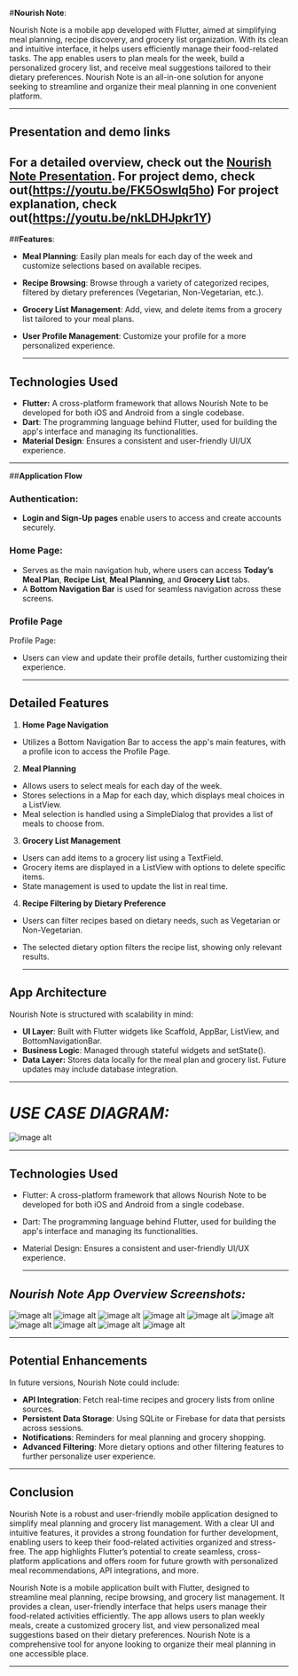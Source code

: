 #**Nourish Note**:

Nourish Note is a mobile app developed with Flutter, aimed at simplifying meal planning, recipe discovery, and grocery list organization. With its clean and intuitive interface, it helps users efficiently manage their food-related tasks. The app enables users to plan meals for the week, build a personalized grocery list, and receive meal suggestions tailored to their dietary preferences. Nourish Note is an all-in-one solution for anyone seeking to streamline and organize their meal planning in one convenient platform.

---
## Presentation and demo links
For a detailed overview, check out the [Nourish Note Presentation](https://github.com/BhavyaSontineni/MAD_PROJECT/blob/main/recipe_mealplanning_app/Nourish_Note_PPT.pptx).
For project demo, check out(https://youtu.be/FK5Oswlq5ho)
For project explanation, check out(https://youtu.be/nkLDHJpkr1Y)
---

##**Features**:

- **Meal Planning**: Easily plan meals for each day of the week and customize selections based on available recipes.
- **Recipe Browsing**: Browse through a variety of categorized recipes, filtered by dietary preferences (Vegetarian, Non-Vegetarian, etc.).
- **Grocery List Management**: Add, view, and delete items from a grocery list tailored to your meal plans.
- **User Profile Management**: Customize your profile for a more personalized experience.

  ---

## **Technologies Used**

- **Flutter:** A cross-platform framework that allows Nourish Note to be developed for both iOS and Android from a single codebase.
- **Dart**: The programming language behind Flutter, used for building the app's interface and managing its functionalities.
- **Material Design**: Ensures a consistent and user-friendly UI/UX experience.

---

##**Application Flow**

### **Authentication:**
- **Login and Sign-Up pages** enable users to access and create accounts securely.

### **Home Page:**

- Serves as the main navigation hub, where users can access **Today’s Meal Plan**, **Recipe List**, **Meal Planning**, and **Grocery List** tabs.
- A **Bottom Navigation Bar** is used for seamless navigation across these screens.

### **Profile Page**
Profile Page:
- Users can view and update their profile details, further customizing their experience.

  ---
  
## **Detailed Features**

1. **Home Page Navigation**
- Utilizes a Bottom Navigation Bar to access the app's main features, with a profile icon to access the Profile Page.
  
2.  **Meal Planning**
- Allows users to select meals for each day of the week.
- Stores selections in a Map for each day, which displays meal choices in a ListView.
- Meal selection is handled using a SimpleDialog that provides a list of meals to choose from.
  
3. **Grocery List Management**
- Users can add items to a grocery list using a TextField.
- Grocery items are displayed in a ListView with options to delete specific items.
- State management is used to update the list in real time.
  
4. **Recipe Filtering by Dietary Preference**
- Users can filter recipes based on dietary needs, such as Vegetarian or Non-Vegetarian.
- The selected dietary option filters the recipe list, showing only relevant results.

  ---
  
## **App Architecture**

Nourish Note is structured with scalability in mind:

- **UI Layer**: Built with Flutter widgets like Scaffold, AppBar, ListView, and BottomNavigationBar.
- **Business Logic**: Managed through stateful widgets and setState().
- **Data Layer:** Stores data locally for the meal plan and grocery list. Future updates may include database integration.

---

# *USE CASE DIAGRAM:* 
![image alt](https://github.com/BhavyaSontineni/MAD_PROJECT/blob/main/recipe_mealplanning_app/usecasediagram.jpeg)

---

## **Technologies Used**

- Flutter: A cross-platform framework that allows Nourish Note to be developed for both iOS and Android from a single codebase.

- Dart: The programming language behind Flutter, used for building the app's interface and managing its functionalities.

- Material Design: Ensures a consistent and user-friendly UI/UX experience.

  ---
  

## *Nourish Note App Overview Screenshots:*

![image alt](https://github.com/BhavyaSontineni/MAD_PROJECT/blob/main/recipe_mealplanning_app/ss1.png)
![image alt](https://github.com/BhavyaSontineni/MAD_PROJECT/blob/main/recipe_mealplanning_app/ss2.png)
![image alt](https://github.com/BhavyaSontineni/MAD_PROJECT/blob/main/recipe_mealplanning_app/ss3.png)
![image alt](https://github.com/BhavyaSontineni/MAD_PROJECT/blob/main/recipe_mealplanning_app/ss4.png)
![image alt](https://github.com/BhavyaSontineni/MAD_PROJECT/blob/main/recipe_mealplanning_app/ss5.png)
![image alt](https://github.com/BhavyaSontineni/MAD_PROJECT/blob/main/recipe_mealplanning_app/ss6.png)
![image alt](https://github.com/BhavyaSontineni/MAD_PROJECT/blob/main/recipe_mealplanning_app/ss7.png)
![image alt](https://github.com/BhavyaSontineni/MAD_PROJECT/blob/main/recipe_mealplanning_app/ss8.png)
![image alt](https://github.com/BhavyaSontineni/MAD_PROJECT/blob/main/recipe_mealplanning_app/ss9.png)
![image alt](https://github.com/BhavyaSontineni/MAD_PROJECT/blob/main/recipe_mealplanning_app/ss10.png)

----

## **Potential Enhancements**

In future versions, Nourish Note could include:

- **API Integration**: Fetch real-time recipes and grocery lists from online sources.
- **Persistent Data Storage**: Using SQLite or Firebase for data that persists across sessions.
- **Notifications**: Reminders for meal planning and grocery shopping.
- **Advanced Filtering**: More dietary options and other filtering features to further personalize user experience.

---

## **Conclusion**

Nourish Note is a robust and user-friendly mobile application designed to simplify meal planning and grocery list management. With a clear UI and intuitive features, it provides a strong foundation for further development, enabling users to keep their food-related activities organized and stress-free. The app highlights Flutter’s potential to create seamless, cross-platform applications and offers room for future growth with personalized meal recommendations, API integrations, and more.

Nourish Note is a mobile application built with Flutter, designed to streamline meal planning, recipe browsing, and grocery list management. It provides a clean, user-friendly interface that helps users manage their food-related activities efficiently. The app allows users to plan weekly meals, create a customized grocery list, and view personalized meal suggestions based on their dietary preferences. Nourish Note is a comprehensive tool for anyone looking to organize their meal planning in one accessible place.

---


